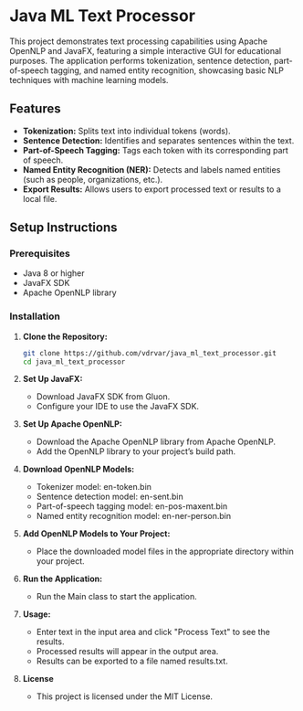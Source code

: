 # Java ML Text Processor

This project demonstrates text processing capabilities using Apache OpenNLP and JavaFX, featuring a simple interactive GUI for educational purposes. The application performs tokenization, sentence detection, part-of-speech tagging, and named entity recognition, showcasing basic NLP techniques with machine learning models.

## Features
- **Tokenization:** Splits text into individual tokens (words).
- **Sentence Detection:** Identifies and separates sentences within the text.
- **Part-of-Speech Tagging:** Tags each token with its corresponding part of speech.
- **Named Entity Recognition (NER):** Detects and labels named entities (such as people, organizations, etc.).
- **Export Results:** Allows users to export processed text or results to a local file.

## Setup Instructions

### Prerequisites
- Java 8 or higher
- JavaFX SDK
- Apache OpenNLP library

### Installation

1. **Clone the Repository:**
   ```bash
   git clone https://github.com/vdrvar/java_ml_text_processor.git
   cd java_ml_text_processor
   ```

2. **Set Up JavaFX:**
   - Download JavaFX SDK from Gluon.
   - Configure your IDE to use the JavaFX SDK.

3. **Set Up Apache OpenNLP:**
   - Download the Apache OpenNLP library from Apache OpenNLP.
   - Add the OpenNLP library to your project’s build path.

4. **Download OpenNLP Models:**
   - Tokenizer model: en-token.bin
   - Sentence detection model: en-sent.bin
   - Part-of-speech tagging model: en-pos-maxent.bin
   - Named entity recognition model: en-ner-person.bin

5. **Add OpenNLP Models to Your Project:**
   - Place the downloaded model files in the appropriate directory within your project.

6. **Run the Application:**
   - Run the Main class to start the application.

7. **Usage:**
   - Enter text in the input area and click "Process Text" to see the results.
   - Processed results will appear in the output area.
   - Results can be exported to a file named results.txt.

7. **License**
   - This project is licensed under the MIT License.
